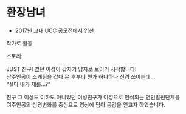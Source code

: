 # 환장남녀

- 2017년 교내 UCC 공모전에서 입선

작가로 활동

스토리:

JUST 친구! 였던 이성이 갑자기 남자로 보이기 시작합니다!    
남주인공이 소개팅을 갔다 온 후부터 뭔가 하나하나 신경 쓰이는데...    
“설마 내가 쟤를...?“    

친구 그 이상도 이하도 아니었던 이성친구가 이성으로 인식되는 연인발전단계를    
여주인공의 심경변화를 중심으로 영상에 담아 공감을 얻고자 하였습니다.    